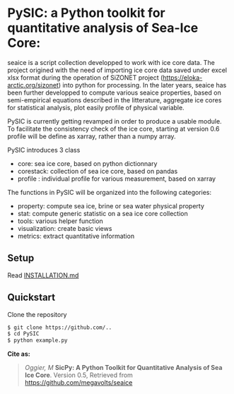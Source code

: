 PySIC: a Python toolkit for quantitative analysis of Sea-Ice Core:
==========

seaice is a script collection developped to work with ice core data. The project origined with the need of importing ice core data saved under excel xlsx format during the operation of SiZONET project (https://eloka-arctic.org/sizonet) into python for processing. In the later years, seaice has been further developped to compute various seaice properties, based on semi-empirical equations described in the litterature, aggregate ice cores for statistical analysis, plot easily profile of physical variable.

PySIC is currently getting revamped in order to produce a usable module. To facilitate the consistency check of the ice core, starting at version 0.6 profile will be define as xarray, rather than a numpy array.
 
PySIC introduces 3 class
* core: sea ice core, based on python dictionnary
* corestack: collection of sea ice core, based on pandas
* profile : individual profile for various measurement, based on xarray

The functions in PySIC will be organized into the following categories:
* property: compute sea ice, brine or sea water physical property
* stat: compute generic statistic on a sea ice core collection
* tools: various helper function
* visualization: create basic views
* metrics: extract quantitative information

## Setup
Read [INSTALLATION.md](INSTALLATION.md)

## Quickstart
Clone the repository

```bash
$ git clone https://github.com/..
$ cd PySIC
$ python example.py
```

**Cite as:**
> *Oggier, M* **SicPy: A Python Toolkit for Quantitative Analysis of Sea Ice Core**. Version 0.5, Retrieved from https://github.com/megavolts/seaice

